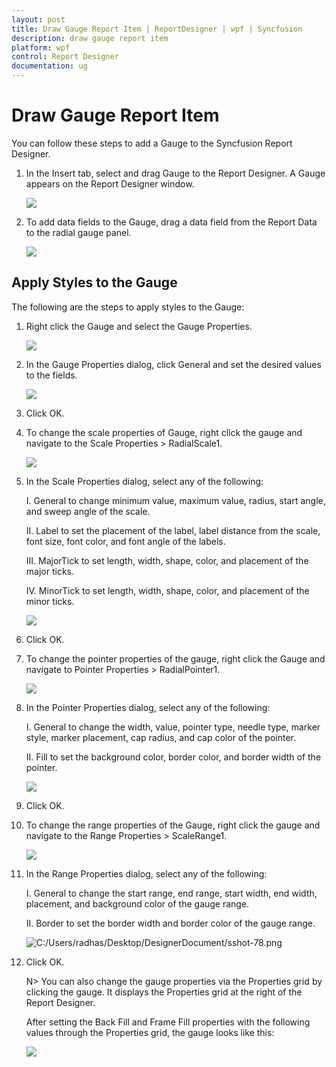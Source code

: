 ```yaml
---
layout: post
title: Draw Gauge Report Item | ReportDesigner | wpf | Syncfusion
description: draw gauge report item
platform: wpf
control: Report Designer
documentation: ug
---
```


# Draw Gauge Report Item

You can follow these steps to add a Gauge to the Syncfusion Report Designer.

1. In the Insert tab, select and drag Gauge to the Report Designer. A Gauge appears on the Report Designer window.

   ![](Draw-Gauge-Report-Item_images/Draw-Gauge-Report-Item_img1.png)

2. To add data fields to the Gauge, drag a data field from the Report Data to the radial gauge panel.

   ![](Draw-Gauge-Report-Item_images/Draw-Gauge-Report-Item_img2.png)

## Apply Styles to the Gauge

The following are the steps to apply styles to the Gauge:

1. Right click the Gauge and select the Gauge Properties.

   ![](Draw-Gauge-Report-Item_images/Draw-Gauge-Report-Item_img3.png)

2. In the Gauge Properties dialog, click General and set the desired values to the fields.

   ![](Draw-Gauge-Report-Item_images/Draw-Gauge-Report-Item_img4.png)

3. Click OK.

4. To change the scale properties of Gauge, right click the gauge and navigate to the Scale Properties > RadialScale1.

   ![](Draw-Gauge-Report-Item_images/Draw-Gauge-Report-Item_img5.png)

5. In the Scale Properties dialog, select any of the following:

   I. General to change minimum value, maximum value, radius, start angle, and sweep angle of the scale.
  
   II. Label to set the placement of the label, label distance from the scale, font size, font color, and font angle of the labels.
  
   III. MajorTick to set length, width, shape, color, and placement of the major ticks.
  
   IV. MinorTick to set length, width, shape, color, and placement of the minor ticks.

   ![](Draw-Gauge-Report-Item_images/Draw-Gauge-Report-Item_img6.png)

6. Click OK.

7. To change the pointer properties of the gauge, right click the Gauge and navigate to Pointer Properties > RadialPointer1.

   ![](Draw-Gauge-Report-Item_images/Draw-Gauge-Report-Item_img7.png)

8. In the Pointer Properties dialog, select any of the following:

   I. General to change the width, value, pointer type, needle type, marker style, marker placement, cap radius, and cap color of the pointer.
  
   II. Fill to set the background color, border color, and border width of the pointer.

   ![](Draw-Gauge-Report-Item_images/Draw-Gauge-Report-Item_img8.png)

9. Click OK.

10. To change the range properties of the Gauge, right click the gauge and navigate to the Range Properties > ScaleRange1.

    ![](Draw-Gauge-Report-Item_images/Draw-Gauge-Report-Item_img9.png)

11. In the Range Properties dialog, select any of the following:

    I. General to change the start range, end range, start width, end width, placement, and background color of the gauge range.
   
    II. Border to set the border width and border color of the gauge range.

    ![C:/Users/radhas/Desktop/DesignerDocument/sshot-78.png](Draw-Gauge-Report-Item_images/Draw-Gauge-Report-Item_img10.png)

12. Click OK.
 
    N>  You can also change the gauge properties via the Properties grid by clicking the gauge. It displays the Properties grid at the right of the Report Designer.

    After setting the Back Fill and Frame Fill properties with the following values through the Properties grid, the gauge looks like this:

    ![](Draw-Gauge-Report-Item_images/Draw-Gauge-Report-Item_img11.png)



